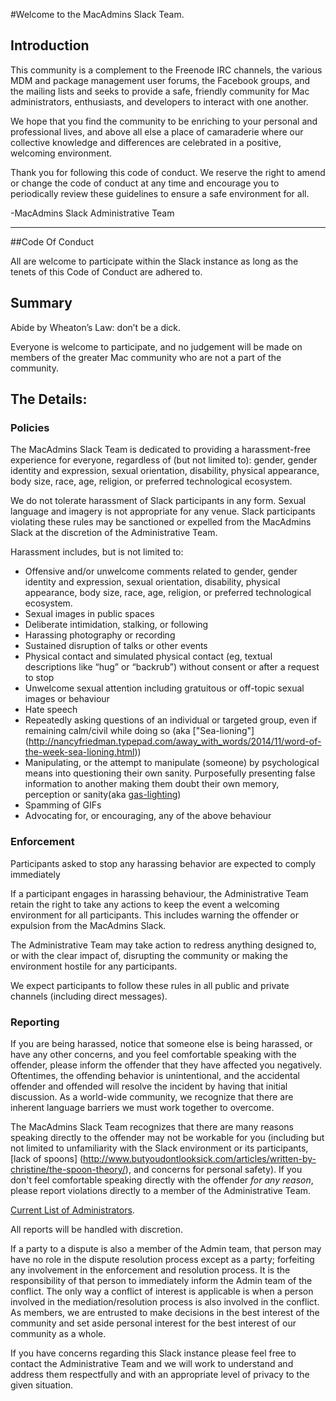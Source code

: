 #Welcome to the MacAdmins Slack Team.

## Introduction
This community is a complement to the Freenode IRC channels, the various MDM and package management user forums, the Facebook groups, and the mailing lists and seeks to provide a safe, friendly community for Mac administrators, enthusiasts, and developers to interact with one another.

We hope that you find the community to be enriching to your personal and professional lives, and above all else a place of camaraderie where our collective knowledge and differences are celebrated in a positive, welcoming environment.



Thank you for following this code of conduct. We reserve the right to amend or change the code of conduct at any time and encourage you to periodically review these guidelines to ensure a safe environment for all.

-MacAdmins Slack Administrative Team 

---
##Code Of Conduct

All are welcome to participate within the Slack instance as long as the tenets of this Code of Conduct are adhered to.

## Summary


Abide by Wheaton’s Law: don’t be a dick.

Everyone is welcome to participate, and no judgement will be made on members of the greater Mac community who are not a part of the community.

## The Details:


### Policies

The MacAdmins Slack Team is dedicated to providing a harassment-free experience for everyone, regardless of (but not limited to): gender, gender identity and expression, sexual orientation, disability, physical appearance, body size, race, age, religion, or preferred technological ecosystem. 


We do not tolerate harassment of Slack participants in any form. Sexual language and imagery is not appropriate for any venue. Slack participants violating these rules may be sanctioned or expelled from the MacAdmins Slack at the discretion of the Administrative Team. 

Harassment includes, but is not limited to:

* Offensive and/or unwelcome comments related to gender, gender identity and expression, sexual orientation, disability, physical appearance, body size, race, age, religion, or preferred technological ecosystem.
* Sexual images in public spaces
* Deliberate intimidation, stalking, or following 
* Harassing photography or recording
* Sustained disruption of talks or other events
* Physical contact and simulated physical contact (eg, textual descriptions like “hug” or “backrub”) without consent or after a request to stop
* Unwelcome sexual attention including gratuitous or off-topic sexual images or behaviour
* Hate speech
* Repeatedly asking questions of an individual or targeted group, even if remaining calm/civil while doing so (aka ["Sea-lioning"] (http://nancyfriedman.typepad.com/away_with_words/2014/11/word-of-the-week-sea-lioning.html))
* Manipulating, or the attempt to manipulate (someone) by psychological means into questioning their own sanity. Purposefully presenting false information to another making them doubt their own memory, perception or sanity(aka [gas-lighting](https://en.wikipedia.org/wiki/Gaslighting))
* Spamming of GIFs
* Advocating for, or encouraging, any of the above behaviour	


### Enforcement
Participants asked to stop any harassing behavior are expected to comply immediately

If a participant engages in harassing behaviour, the Administrative Team retain the right to take any actions to keep the event a welcoming environment for all participants. This includes warning the offender or expulsion from the MacAdmins Slack.

The Administrative Team may take action to redress anything designed to, or with the clear impact of, disrupting the community or making the environment hostile for any participants.

We expect participants to follow these rules in all public and private channels (including direct messages).

### Reporting

If you are being harassed, notice that someone else is being harassed, or have any other concerns, and you feel comfortable speaking with the offender, please inform the offender that they have affected you negatively. Oftentimes, the offending behavior is unintentional, and the accidental offender and offended will resolve the incident by having that initial discussion. As a world-wide community, we recognize that there are inherent language barriers we must work together to overcome.

The MacAdmins Slack Team recognizes that there are many reasons speaking directly to the offender may not be workable for you (including but not limited to unfamiliarity with the Slack environment or its participants, [lack of spoons] (http://www.butyoudontlooksick.com/articles/written-by-christine/the-spoon-theory/), and concerns for personal safety). If you don't feel comfortable speaking directly with the offender *for any reason*, please report violations directly to a member of the Administrative Team.

[Current List of Administrators](https://github.com/macadminsdotorg/slack-assets/blob/master/Admins).

All reports will be handled with discretion. 

If a party to a dispute is also a member of the Admin team, that person may have no role in the dispute resolution process except as a party; forfeiting any involvement in the enforcement and resolution process. It is the responsibility of that person to immediately inform the Admin team of the conflict. The only way a conflict of interest is applicable is when a person involved in the mediation/resolution process is also involved in the conflict. As members, we are entrusted to make decisions in the best interest of the community and set aside personal interest for the best interest of our community as a whole.

If you have concerns regarding this Slack instance please feel free to contact the Administrative Team and we will work to understand and address them respectfully and with an appropriate level of privacy to the given situation.
